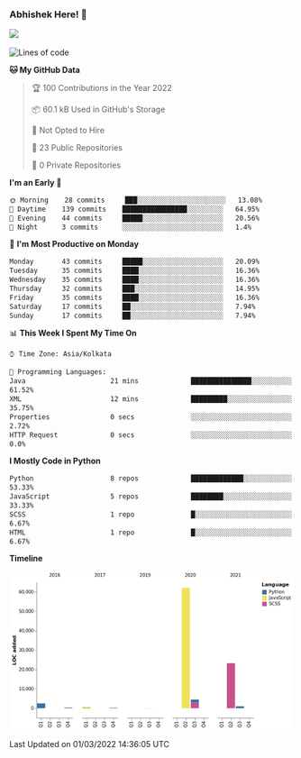 ### Abhishek Here! 👋
![](https://komarev.com/ghpvc/?username=5parkp1ug&color=green)

<!--
**5parkp1ug/5parkp1ug** is a ✨ _special_ ✨ repository because its `README.md` (this file) appears on your GitHub profile.

Here are some ideas to get you started:

- 🔭 I’m currently working on ...
- 🌱 I’m currently learning ...
- 👯 I’m looking to collaborate on ...
- 🤔 I’m looking for help with ...
- 💬 Ask me about ...
- 📫 How to reach me: ...
- 😄 Pronouns: ...
- ⚡ Fun fact: ...
-->

<!--START_SECTION:waka-->
![Lines of code](https://img.shields.io/badge/From%20Hello%20World%20I%27ve%20Written-95%20Thousand%20lines%20of%20code-blue)

**🐱 My GitHub Data** 

> 🏆 100 Contributions in the Year 2022
 > 
> 📦 60.1 kB Used in GitHub's Storage 
 > 
> 🚫 Not Opted to Hire
 > 
> 📜 23 Public Repositories 
 > 
> 🔑 0 Private Repositories  
 > 
**I'm an Early 🐤** 

```text
🌞 Morning    28 commits     ███░░░░░░░░░░░░░░░░░░░░░░   13.08% 
🌆 Daytime    139 commits    ████████████████░░░░░░░░░   64.95% 
🌃 Evening    44 commits     █████░░░░░░░░░░░░░░░░░░░░   20.56% 
🌙 Night      3 commits      ░░░░░░░░░░░░░░░░░░░░░░░░░   1.4%

```
📅 **I'm Most Productive on Monday** 

```text
Monday       43 commits     █████░░░░░░░░░░░░░░░░░░░░   20.09% 
Tuesday      35 commits     ████░░░░░░░░░░░░░░░░░░░░░   16.36% 
Wednesday    35 commits     ████░░░░░░░░░░░░░░░░░░░░░   16.36% 
Thursday     32 commits     ███░░░░░░░░░░░░░░░░░░░░░░   14.95% 
Friday       35 commits     ████░░░░░░░░░░░░░░░░░░░░░   16.36% 
Saturday     17 commits     ██░░░░░░░░░░░░░░░░░░░░░░░   7.94% 
Sunday       17 commits     ██░░░░░░░░░░░░░░░░░░░░░░░   7.94%

```


📊 **This Week I Spent My Time On** 

```text
⌚︎ Time Zone: Asia/Kolkata

💬 Programming Languages: 
Java                     21 mins             ███████████████░░░░░░░░░░   61.52% 
XML                      12 mins             █████████░░░░░░░░░░░░░░░░   35.75% 
Properties               0 secs              ░░░░░░░░░░░░░░░░░░░░░░░░░   2.72% 
HTTP Request             0 secs              ░░░░░░░░░░░░░░░░░░░░░░░░░   0.0%

```

**I Mostly Code in Python** 

```text
Python                   8 repos             █████████████░░░░░░░░░░░░   53.33% 
JavaScript               5 repos             ████████░░░░░░░░░░░░░░░░░   33.33% 
SCSS                     1 repo              █░░░░░░░░░░░░░░░░░░░░░░░░   6.67% 
HTML                     1 repo              █░░░░░░░░░░░░░░░░░░░░░░░░   6.67%

```


**Timeline**

![Chart not found](https://raw.githubusercontent.com/5parkp1ug/5parkp1ug/master/charts/bar_graph.png) 


 Last Updated on 01/03/2022 14:36:05 UTC
<!--END_SECTION:waka-->
